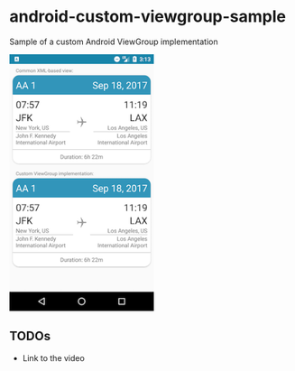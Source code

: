 # android-custom-viewgroup-sample
Sample of a custom Android ViewGroup implementation

<img src="/static/screenshot.png" width="256">

## TODOs
* Link to the video
